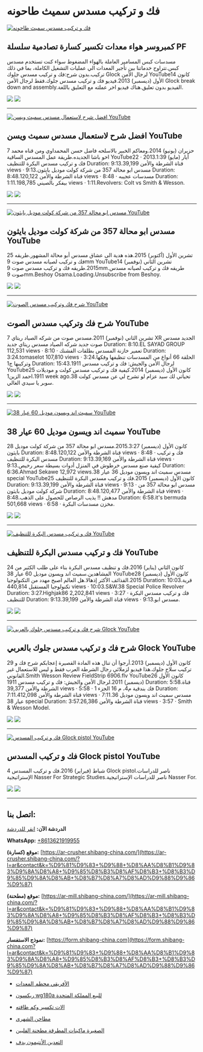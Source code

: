 # فك و تركيب مسدس سميث طاحونه

<a href="https://swt.shibang-china.com/?l=ar&img&k=%D9%81%D9%83+%D9%88+%D8%AA%D8%B1%D9%83%D9%8A%D8%A8+%D9%85%D8%B3%D8%AF%D8%B3+%D8%B3%D9%85%D9%8A%D8%AB+%D8%B7%D8%A7%D8%AD%D9%88%D9%86%D9%87" target="_blank">![فك و تركيب مسدس سميث طاحونه](http://static.shibang-china.com/all-800x300/210.jpg)</a>

## كمبروسر هواء معدات تكسير كسارة تصادمية سلسلة PF
مسدسات كبس المسامير العاملة بالهواء المضغوط سواء كنت تستخدم مسدس كبس.تتراوح خدماتنا بين تأجير المعدات الي عمليات التشغيل الكاملة، بما في ذلك تركيب.بدون شرح:فك و تركيب مسدس جلوك Glock لرجال الأمن YouTube14 كانون الأول (ديسمبر) 2013.فيديو فك و تركيب مسدس جلوك.فقط لرجال الأمن Glock break down and assembly.الفيديو بدون تعليق.هناك فيديو اخر عملته مع التعليق باللغة.


<a href="https://whatsapp.shibangsoft.com/WhatsApp.php" target="_blank" title="WhatsApp">![](http://static.shibang-china.com/icon/whatsapp.png)</a> <a href="https://swt.shibang-china.com/?l=ar&icon&k=%D9%81%D9%83+%D9%88+%D8%AA%D8%B1%D9%83%D9%8A%D8%A8+%D9%85%D8%B3%D8%AF%D8%B3+%D8%B3%D9%85%D9%8A%D8%AB+%D8%B7%D8%A7%D8%AD%D9%88%D9%86%D9%87" target="_blank">![](http://static.shibang-china.com/icon/chat-ar.png)</a>

---

<a href="https://swt.shibang-china.com/?l=ar&img&k=%D9%81%D9%83+%D9%88+%D8%AA%D8%B1%D9%83%D9%8A%D8%A8+%D9%85%D8%B3%D8%AF%D8%B3+%D8%B3%D9%85%D9%8A%D8%AB+%D8%B7%D8%A7%D8%AD%D9%88%D9%86%D9%87" target="_blank">![افضل شرح لاستعمال مسدس سميث ويسن YouTube](http://static.shibang-china.com/all-800x300/1141.jpg)</a>

## افضل شرح لاستعمال مسدس سميث ويسن YouTube
7 حزيران (يونيو) 2014.ومعاكم الخبير بالاسلحه فاضل حسن المحمداوي ومن قناه محمد اخو باشا الجديده.طريقة عمل المسدس الساقية YouTube22 أيار (مايو) 2013.1:39 &middot; فك و تركيب مسدس البكرة للتنظيف Duration: 9:13.قناة الشرطة والأمن 39,199 views &middot; 9:13.مسدس ابو محالة 357 من شركة كولت موديل بايثون Duration: 8:48.قناة الشرطة والأمن 120,122 views &middot; 8:48 &middot; مسدسات عجيبه Duration: 1:11.بيفكر بالصيني 198,785 views &middot; 1:11.Revolvers: Colt vs Smith &amp; Wesson.


<a href="https://whatsapp.shibangsoft.com/WhatsApp.php" target="_blank" title="WhatsApp">![](http://static.shibang-china.com/icon/whatsapp.png)</a> <a href="https://swt.shibang-china.com/?l=ar&icon&k=%D9%81%D9%83+%D9%88+%D8%AA%D8%B1%D9%83%D9%8A%D8%A8+%D9%85%D8%B3%D8%AF%D8%B3+%D8%B3%D9%85%D9%8A%D8%AB+%D8%B7%D8%A7%D8%AD%D9%88%D9%86%D9%87" target="_blank">![](http://static.shibang-china.com/icon/chat-ar.png)</a>

---

<a href="https://swt.shibang-china.com/?l=ar&img&k=%D9%81%D9%83+%D9%88+%D8%AA%D8%B1%D9%83%D9%8A%D8%A8+%D9%85%D8%B3%D8%AF%D8%B3+%D8%B3%D9%85%D9%8A%D8%AB+%D8%B7%D8%A7%D8%AD%D9%88%D9%86%D9%87" target="_blank">![مسدس ابو محالة 357 من شركة كولت موديل بايثون YouTube](http://static.shibang-china.com/all-800x300/1379.jpg)</a>

## مسدس ابو محالة 357 من شركة كولت موديل بايثون YouTube
25 تشرين الأول (أكتوبر) 2015.هذه هدية الى عشاق مسدس أبو محالة المشهور.طريقه فك و تركيب لصيانه مسدس صوت 9mm YouTube14 تشرين الثاني (نوفمبر) 2015.طريقه فك و تركيب مسدس صوت 9mm.طريقه فك و تركيب لصيانه مسدس صوت 9mm.Beshoy Osama.Loading.Unsubscribe from Beshoy.


<a href="https://whatsapp.shibangsoft.com/WhatsApp.php" target="_blank" title="WhatsApp">![](http://static.shibang-china.com/icon/whatsapp.png)</a> <a href="https://swt.shibang-china.com/?l=ar&icon&k=%D9%81%D9%83+%D9%88+%D8%AA%D8%B1%D9%83%D9%8A%D8%A8+%D9%85%D8%B3%D8%AF%D8%B3+%D8%B3%D9%85%D9%8A%D8%AB+%D8%B7%D8%A7%D8%AD%D9%88%D9%86%D9%87" target="_blank">![](http://static.shibang-china.com/icon/chat-ar.png)</a>

---

<a href="https://swt.shibang-china.com/?l=ar&img&k=%D9%81%D9%83+%D9%88+%D8%AA%D8%B1%D9%83%D9%8A%D8%A8+%D9%85%D8%B3%D8%AF%D8%B3+%D8%B3%D9%85%D9%8A%D8%AB+%D8%B7%D8%A7%D8%AD%D9%88%D9%86%D9%87" target="_blank">![شرح فك وتركيب مسدس الصوت YouTube](http://static.shibang-china.com/all-800x300/595.jpg)</a>

## شرح فك وتركيب مسدس الصوت YouTube
7 تشرين الثاني (نوفمبر) 2011.مسدس صوت من شركه الصياد ريتاي XR الجديد مسدس صوت جديد شركه الصياد مسدس ريتاي جديد Duration: 8:10.EL SAYAD GROUP 112,531 views &middot; 8:10 &middot; تعمير خازنة المسدس بطلقات الفشنك Duration: 3:24.tomaselot 107,810 views &middot; 3:24.الحلقة 66 أنواع من المسدسات تنظيفها وفكها وتركيبها ج1 Duration: 15:43.لرجال الأمن والجيش: فك و تركيب مسدس 1911 YouTube25 كانون الأول (ديسمبر) 2014.كيفية فك و تركيب مسدس كولت و موديلات 1911.احمد الزين1 week ago.تحياتي لك سيد عزام لو تشرح لي عن مسدس كولت 38 سوبر يا سيدي الغالي﻿.


<a href="https://whatsapp.shibangsoft.com/WhatsApp.php" target="_blank" title="WhatsApp">![](http://static.shibang-china.com/icon/whatsapp.png)</a> <a href="https://swt.shibang-china.com/?l=ar&icon&k=%D9%81%D9%83+%D9%88+%D8%AA%D8%B1%D9%83%D9%8A%D8%A8+%D9%85%D8%B3%D8%AF%D8%B3+%D8%B3%D9%85%D9%8A%D8%AB+%D8%B7%D8%A7%D8%AD%D9%88%D9%86%D9%87" target="_blank">![](http://static.shibang-china.com/icon/chat-ar.png)</a>

---

<a href="https://swt.shibang-china.com/?l=ar&img&k=%D9%81%D9%83+%D9%88+%D8%AA%D8%B1%D9%83%D9%8A%D8%A8+%D9%85%D8%B3%D8%AF%D8%B3+%D8%B3%D9%85%D9%8A%D8%AB+%D8%B7%D8%A7%D8%AD%D9%88%D9%86%D9%87" target="_blank">![سميث اند ويسون موديل 60 عيار 38 YouTube](http://static.shibang-china.com/all-800x300/640.jpg)</a>

## سميث اند ويسون موديل 60 عيار 38 YouTube
28 كانون الأول (ديسمبر) 2015.3:27.مسدس ابو محالة 357 من شركة كولت موديل بايثون Duration: 8:48.قناة الشرطة والأمن 120,122 views &middot; 8:48 &middot; فك و تركيب مسدس البكرة للتنظيف Duration: 9:13.قناة الشرطة والأمن 39,169 views &middot; 9:13.كيفية صنع مسدس خرطوش في المنزل أدوات بسيطة سعر رخيص Duration: 6:36.Ahmad Sekawe 12,972 views.مسدس سميث اند ويسون موديل 36 عيار 38 special YouTube25 كانون الأول (ديسمبر) 2015.فك و تركيب مسدس البكرة للتنظيف Duration: 9:13.قناة الشرطة والأمن 39,199 views &middot; 9:13 &middot; مسدس ابو محالة 357 من شركة كولت موديل بايثون Duration: 8:48.قناة الشرطة والأمن 120,477 views &middot; 8:48.مدهش !! يذيب الرصاص للحصول على الذهب Duration: 6:58.it&#39;s bermuda 501,668 views &middot; 6:58 &middot; مخزن مسدسات البكرة.


<a href="https://whatsapp.shibangsoft.com/WhatsApp.php" target="_blank" title="WhatsApp">![](http://static.shibang-china.com/icon/whatsapp.png)</a> <a href="https://swt.shibang-china.com/?l=ar&icon&k=%D9%81%D9%83+%D9%88+%D8%AA%D8%B1%D9%83%D9%8A%D8%A8+%D9%85%D8%B3%D8%AF%D8%B3+%D8%B3%D9%85%D9%8A%D8%AB+%D8%B7%D8%A7%D8%AD%D9%88%D9%86%D9%87" target="_blank">![](http://static.shibang-china.com/icon/chat-ar.png)</a>

---

<a href="https://swt.shibang-china.com/?l=ar&img&k=%D9%81%D9%83+%D9%88+%D8%AA%D8%B1%D9%83%D9%8A%D8%A8+%D9%85%D8%B3%D8%AF%D8%B3+%D8%B3%D9%85%D9%8A%D8%AB+%D8%B7%D8%A7%D8%AD%D9%88%D9%86%D9%87" target="_blank">![فك و تركيب مسدس البكرة للتنظيف YouTube](http://static.shibang-china.com/all-800x300/1423.jpg)</a>

## فك و تركيب مسدس البكرة للتنظيف YouTube
24 كانون الثاني (يناير) 2016.فك و تنظيف مسدس البكرة بناء على طلب الكثير من المشاهدين.سميث اند ويسون موديل 60 عيار 38 YouTube28 كانون الأول (ديسمبر) 2015.القذائف الأكثر إذهالا.هل العالم اصبح مهدد من التكنولوجيا Duration: 10:03.قرية تكنولوجيا المستقبل 440,814 views &middot; 10:03.S&amp;W.38 Special Police Revolver Duration: 3:27.Highjak86 2,202,841 views &middot; 3:27 &middot; فك و تركيب مسدس البكرة للتنظيف Duration: 9:13.قناة الشرطة والأمن 39,199 views &middot; 9:13.مسدس ابو.


<a href="https://whatsapp.shibangsoft.com/WhatsApp.php" target="_blank" title="WhatsApp">![](http://static.shibang-china.com/icon/whatsapp.png)</a> <a href="https://swt.shibang-china.com/?l=ar&icon&k=%D9%81%D9%83+%D9%88+%D8%AA%D8%B1%D9%83%D9%8A%D8%A8+%D9%85%D8%B3%D8%AF%D8%B3+%D8%B3%D9%85%D9%8A%D8%AB+%D8%B7%D8%A7%D8%AD%D9%88%D9%86%D9%87" target="_blank">![](http://static.shibang-china.com/icon/chat-ar.png)</a>

---

<a href="https://swt.shibang-china.com/?l=ar&img&k=%D9%81%D9%83+%D9%88+%D8%AA%D8%B1%D9%83%D9%8A%D8%A8+%D9%85%D8%B3%D8%AF%D8%B3+%D8%B3%D9%85%D9%8A%D8%AB+%D8%B7%D8%A7%D8%AD%D9%88%D9%86%D9%87" target="_blank">![شرح فك و تركيب مسدس جلوك بالعربي Glock YouTube](http://static.shibang-china.com/all-800x300/1379.jpg)</a>

## شرح فك و تركيب مسدس جلوك بالعربي Glock YouTube
29 كانون الأول (ديسمبر) 2013.أرجوا أن تنال هذه المادة القصيرة إعجابكم شرح فك و تركيب سلاح جلوك.هذا فيديو لزملائي رجال الشرطة العرب فقط و ليس للاستعمال غير القانوني.Smith Wesson Review FieldStrip 6906.flv YouTube26 كانون الأول (ديسمبر) 2011.لرجال الأمن والجيش: فك و تركيب مسدس 1911 Duration: 5:58.قناة الشرطة والأمن 39,377 views &middot; 5:58 &middot; فك بندقية م4، م 16 الجزء 1 Duration: 7:11.قناة الشرطة والأمن 412,098 views &middot; 7:11.مسدس سميث اند ويسون موديل 36 عيار 38 special Duration: 3:57.قناة الشرطة والأمن 26,386 views &middot; 3:57 &middot; Smith &amp; Wesson Model.


<a href="https://whatsapp.shibangsoft.com/WhatsApp.php" target="_blank" title="WhatsApp">![](http://static.shibang-china.com/icon/whatsapp.png)</a> <a href="https://swt.shibang-china.com/?l=ar&icon&k=%D9%81%D9%83+%D9%88+%D8%AA%D8%B1%D9%83%D9%8A%D8%A8+%D9%85%D8%B3%D8%AF%D8%B3+%D8%B3%D9%85%D9%8A%D8%AB+%D8%B7%D8%A7%D8%AD%D9%88%D9%86%D9%87" target="_blank">![](http://static.shibang-china.com/icon/chat-ar.png)</a>

---

<a href="https://swt.shibang-china.com/?l=ar&img&k=%D9%81%D9%83+%D9%88+%D8%AA%D8%B1%D9%83%D9%8A%D8%A8+%D9%85%D8%B3%D8%AF%D8%B3+%D8%B3%D9%85%D9%8A%D8%AB+%D8%B7%D8%A7%D8%AD%D9%88%D9%86%D9%87" target="_blank">![فك و تركيب المسدس Glock pistol YouTube](http://static.shibang-china.com/all-800x300/1335.jpg)</a>

## فك و تركيب المسدس Glock pistol YouTube
4 شباط (فبراير) 2016.فك و تركيب المسدس Glock pistol.ناصر للدراسات الإستراتيجية Nasser For Strategic Studies.ناصر للدراسات الإستراتيجية Nasser For.

<a href="https://whatsapp.shibangsoft.com/WhatsApp.php" target="_blank" title="WhatsApp">![](http://static.shibang-china.com/icon/whatsapp.png)</a> <a href="https://swt.shibang-china.com/?l=ar&icon&k=%D9%81%D9%83+%D9%88+%D8%AA%D8%B1%D9%83%D9%8A%D8%A8+%D9%85%D8%B3%D8%AF%D8%B3+%D8%B3%D9%85%D9%8A%D8%AB+%D8%B7%D8%A7%D8%AD%D9%88%D9%86%D9%87" target="_blank">![](http://static.shibang-china.com/icon/chat-ar.png)</a>

---
## اتصل بنا:

**الدردشة الآن:** [انقر للدردشة](https://swt.shibang-china.com?l=ar&contact&k=%D9%81%D9%83+%D9%88+%D8%AA%D8%B1%D9%83%D9%8A%D8%A8+%D9%85%D8%B3%D8%AF%D8%B3+%D8%B3%D9%85%D9%8A%D8%AB+%D8%B7%D8%A7%D8%AD%D9%88%D9%86%D9%87)

**WhatsApp:**  [+8613621919955](https://whatsapp.shibangsoft.com/WhatsApp.php)

**موقع (كسارة):** [https://ar-crusher.shibang-china.com/](https://ar-crusher.shibang-china.com/?l=ar&contact&k=%D9%81%D9%83+%D9%88+%D8%AA%D8%B1%D9%83%D9%8A%D8%A8+%D9%85%D8%B3%D8%AF%D8%B3+%D8%B3%D9%85%D9%8A%D8%AB+%D8%B7%D8%A7%D8%AD%D9%88%D9%86%D9%87)

**موقع (مطحنة):** [https://ar-mill.shibang-china.com/](https://ar-mill.shibang-china.com/?l=ar&contact&k=%D9%81%D9%83+%D9%88+%D8%AA%D8%B1%D9%83%D9%8A%D8%A8+%D9%85%D8%B3%D8%AF%D8%B3+%D8%B3%D9%85%D9%8A%D8%AB+%D8%B7%D8%A7%D8%AD%D9%88%D9%86%D9%87)

**نموذج الاستفسار:** [https://form.shibang-china.com](https://form.shibang-china.com?l=ar&contact&k=%D9%81%D9%83+%D9%88+%D8%AA%D8%B1%D9%83%D9%8A%D8%A8+%D9%85%D8%B3%D8%AF%D8%B3+%D8%B3%D9%85%D9%8A%D8%AB+%D8%B7%D8%A7%D8%AD%D9%88%D9%86%D9%87)

* [الأفريقي محطم المعدات](../33/%D8%A7%D9%84%D8%A3%D9%81%D8%B1%D9%8A%D9%82%D9%8A%20%D9%85%D8%AD%D8%B7%D9%85%20%D8%A7%D9%84%D9%85%D8%B9%D8%AF%D8%A7%D8%AA.md)

* [ريكسون wg180a للبيع المملكة المتحدة](../35/%D8%B1%D9%8A%D9%83%D8%B3%D9%88%D9%86%20wg180a%20%D9%84%D9%84%D8%A8%D9%8A%D8%B9%20%D8%A7%D9%84%D9%85%D9%85%D9%84%D9%83%D8%A9%20%D8%A7%D9%84%D9%85%D8%AA%D8%AD%D8%AF%D8%A9.md)

* [الات تكسير وكم طاقته](../32/%D8%A7%D9%84%D8%A7%D8%AA%20%D8%AA%D9%83%D8%B3%D9%8A%D8%B1%20%D9%88%D9%83%D9%85%20%D8%B7%D8%A7%D9%82%D8%AA%D9%87.md)

* [مطاحن الشهري](../34/%D9%85%D8%B7%D8%A7%D8%AD%D9%86%20%D8%A7%D9%84%D8%B4%D9%87%D8%B1%D9%8A.md)

* [الصغيرة ماكينات المطرقة مطحنة الفلبين](../31/%D8%A7%D9%84%D8%B5%D8%BA%D9%8A%D8%B1%D8%A9%20%D9%85%D8%A7%D9%83%D9%8A%D9%86%D8%A7%D8%AA%20%D8%A7%D9%84%D9%85%D8%B7%D8%B1%D9%82%D8%A9%20%D9%85%D8%B7%D8%AD%D9%86%D8%A9%20%D8%A7%D9%84%D9%81%D9%84%D8%A8%D9%8A%D9%86.md)

* [التعدين الأنتيمون بدف](../32/%D8%A7%D9%84%D8%AA%D8%B9%D8%AF%D9%8A%D9%86%20%D8%A7%D9%84%D8%A3%D9%86%D8%AA%D9%8A%D9%85%D9%88%D9%86%20%D8%A8%D8%AF%D9%81.md)